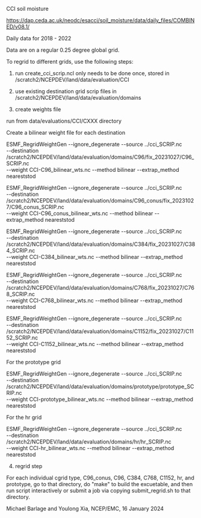 
CCI soil moisture

https://dap.ceda.ac.uk/neodc/esacci/soil_moisture/data/daily_files/COMBINED/v08.1/

Daily data for 2018 - 2022

Data are on a regular 0.25 degree global grid.

To regrid to different grids, use the following steps:

1. run create_cci_scrip.ncl
	only needs to be done once, stored in /scratch2/NCEPDEV/land/data/evaluation/CCI

2. use existing destination grid scrip files in /scratch2/NCEPDEV/land/data/evaluation/domains

3. create weights file

run from data/evaluations/CCI/CXXX directory

Create a bilinear weight file for each destination
	
ESMF_RegridWeightGen --ignore_degenerate --source ../cci_SCRIP.nc \
       --destination /scratch2/NCEPDEV/land/data/evaluation/domains/C96/fix_20231027/C96_SCRIP.nc \
       --weight CCI-C96_bilinear_wts.nc --method bilinear --extrap_method neareststod

ESMF_RegridWeightGen --ignore_degenerate --source ../cci_SCRIP.nc \
       --destination /scratch2/NCEPDEV/land/data/evaluation/domains/C96_conus/fix_20231027/C96_conus_SCRIP.nc \
       --weight CCI-C96_conus_bilinear_wts.nc --method bilinear --extrap_method neareststod

ESMF_RegridWeightGen --ignore_degenerate --source ../cci_SCRIP.nc \
       --destination /scratch2/NCEPDEV/land/data/evaluation/domains/C384/fix_20231027/C384_SCRIP.nc \
       --weight CCI-C384_bilinear_wts.nc --method bilinear --extrap_method neareststod

ESMF_RegridWeightGen --ignore_degenerate --source ../cci_SCRIP.nc \
       --destination /scratch2/NCEPDEV/land/data/evaluation/domains/C768/fix_20231027/C768_SCRIP.nc \
       --weight CCI-C768_bilinear_wts.nc --method bilinear --extrap_method neareststod

ESMF_RegridWeightGen --ignore_degenerate --source ../cci_SCRIP.nc \
       --destination /scratch2/NCEPDEV/land/data/evaluation/domains/C1152/fix_20231027/C1152_SCRIP.nc \
       --weight CCI-C1152_bilinear_wts.nc --method bilinear --extrap_method neareststod

For the prototype grid

ESMF_RegridWeightGen --ignore_degenerate --source ../cci_SCRIP.nc \
       --destination /scratch2/NCEPDEV/land/data/evaluation/domains/prototype/prototype_SCRIP.nc \
       --weight CCI-prototype_bilinear_wts.nc --method bilinear --extrap_method neareststod

For the hr grid

ESMF_RegridWeightGen --ignore_degenerate --source ../cci_SCRIP.nc \
       --destination /scratch2/NCEPDEV/land/data/evaluation/domains/hr/hr_SCRIP.nc \
       --weight CCI-hr_bilinear_wts.nc --method bilinear --extrap_method neareststod


4. regrid step

For each individual cgrid type, C96_conus, C96, C384, C768, C1152, hr, and prototype, go to that directory, do "make" to build the excuetable, and then run script interactively or submit a job via copying submit_regrid.sh to that directory.

Michael Barlage and Youlong Xia, NCEP/EMC, 16 January 2024 

